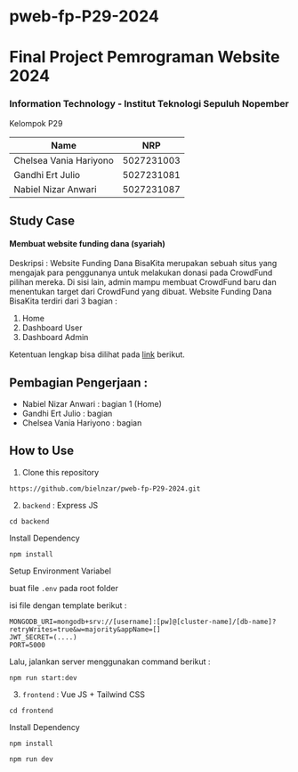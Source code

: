 # pweb-fp-P29-2024

# Final Project Pemrograman Website 2024

### Information Technology - Institut Teknologi Sepuluh Nopember

Kelompok P29

| Name                              |     NRP    |
| ----------------------------------|------------|
| Chelsea Vania Hariyono            | 5027231003 | 
| Gandhi Ert Julio                  | 5027231081 |
| Nabiel Nizar Anwari               | 5027231087 |

## Study Case
#### Membuat website funding dana (syariah)

Deskripsi : Website Funding Dana BisaKita merupakan sebuah situs yang mengajak para penggunanya untuk melakukan donasi pada CrowdFund pilihan mereka. Di sisi lain, admin mampu membuat CrowdFund baru dan menentukan target dari CrowdFund yang dibuat. Website Funding Dana BisaKita terdiri dari 3 bagian :
1. Home
2. Dashboard User
3. Dashboard Admin

Ketentuan lengkap bisa dilihat pada [link](https://docs.google.com/document/d/1juA2magCRLWAS2Eni9iNTsVUBvv84xdbhhatV8D7OXc/edit?usp=sharing) berikut.

## Pembagian Pengerjaan :
- Nabiel Nizar Anwari : bagian 1 (Home) 
- Gandhi Ert Julio : bagian 
- Chelsea Vania Hariyono : bagian 

## How to Use

1. Clone this repository 
```
https://github.com/bielnzar/pweb-fp-P29-2024.git
```

2. `backend` : Express JS
```
cd backend
```

Install Dependency
```
npm install
```

Setup Environment Variabel

buat file `.env` pada root folder 

isi file dengan template berikut : 
```
MONGODB_URI=mongodb+srv://[username]:[pw]@[cluster-name]/[db-name]?retryWrites=true&w=majority&appName=[]
JWT_SECRET=(....)
PORT=5000
```

Lalu, jalankan server menggunakan command berikut :
```
npm run start:dev
```

3. `frontend` : Vue JS + Tailwind CSS

```
cd frontend
```

Install Dependency
```
npm install
```

```
npm run dev
```